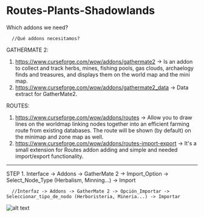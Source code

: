 # Routes-Plants-Shadowlands

Which addons we need?

      //Qué addons necesitamos?

GATHERMATE 2:
1. https://www.curseforge.com/wow/addons/gathermate2 -> Is an addon to collect and track herbs, mines, fishing pools, gas clouds, archaelogy finds and treasures, and displays them on the world map and the mini map.
2. https://www.curseforge.com/wow/addons/gathermate2_data -> Data extract for GatherMate2.

ROUTES: 
1. https://www.curseforge.com/wow/addons/routes -> Allow you to draw lines on the worldmap linking nodes together into an efficient farming route from existing databases. The route will be shown (by default) on the minimap and zone map as well.
2. https://www.curseforge.com/wow/addons/routes-import-export -> It's a small extension for Routes addon adding and simple and needed import/export functionality.

***********************************************************************************************************************************************************************************
STEP 1. Interface -> Addons -> GatherMate 2 -> Import_Option -> Select_Node_Type (Herbalism, Minning...) -> Import
      
      //Interfaz -> Addons -> GatherMate 2 -> Opción_Importar -> Seleccionar_tipo_de_nodo (Herboristeria, Mineria...) -> Importar

![alt text](https://i.gyazo.com/3e2ed57f08cf482184959d28ba236623.png)

